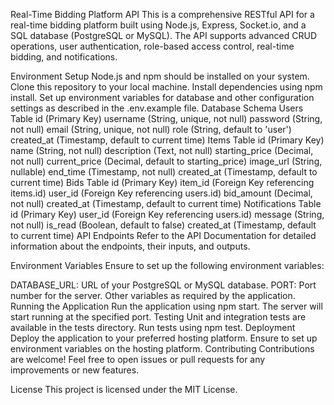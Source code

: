 Real-Time Bidding Platform API
This is a comprehensive RESTful API for a real-time bidding platform built using Node.js, Express, Socket.io, and a SQL database (PostgreSQL or MySQL). The API supports advanced CRUD operations, user authentication, role-based access control, real-time bidding, and notifications.

Environment Setup
Node.js and npm should be installed on your system.
Clone this repository to your local machine.
Install dependencies using npm install.
Set up environment variables for database and other configuration settings as described in the .env.example file.
Database Schema
Users Table
id (Primary Key)
username (String, unique, not null)
password (String, not null)
email (String, unique, not null)
role (String, default to 'user')
created_at (Timestamp, default to current time)
Items Table
id (Primary Key)
name (String, not null)
description (Text, not null)
starting_price (Decimal, not null)
current_price (Decimal, default to starting_price)
image_url (String, nullable)
end_time (Timestamp, not null)
created_at (Timestamp, default to current time)
Bids Table
id (Primary Key)
item_id (Foreign Key referencing items.id)
user_id (Foreign Key referencing users.id)
bid_amount (Decimal, not null)
created_at (Timestamp, default to current time)
Notifications Table
id (Primary Key)
user_id (Foreign Key referencing users.id)
message (String, not null)
is_read (Boolean, default to false)
created_at (Timestamp, default to current time)
API Endpoints
Refer to the API Documentation for detailed information about the endpoints, their inputs, and outputs.

Environment Variables
Ensure to set up the following environment variables:

DATABASE_URL: URL of your PostgreSQL or MySQL database.
PORT: Port number for the server.
Other variables as required by the application.
Running the Application
Run the application using npm start.
The server will start running at the specified port.
Testing
Unit and integration tests are available in the tests directory.
Run tests using npm test.
Deployment
Deploy the application to your preferred hosting platform.
Ensure to set up environment variables on the hosting platform.
Contributing
Contributions are welcome! Feel free to open issues or pull requests for any improvements or new features.

License
This project is licensed under the MIT License.

